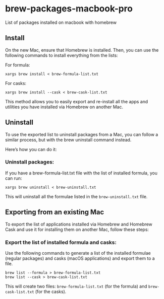 # brew-packages-macbook-pro
List of packages installed on macbook with homebrew

## Install 

On the new Mac, ensure that Homebrew is installed. Then, you can use the following commands to install everything from the lists:

For formula:

```
xargs brew install < brew-formula-list.txt
```

For casks:

```
xargs brew install --cask < brew-cask-list.txt
```

This method allows you to easily export and re-install all the apps and utilities you have installed via Homebrew on another Mac.

## Uninstall

To use the exported list to uninstall packages from a Mac, you can follow a similar process, but with the brew uninstall command instead.

Here’s how you can do it:

### Uninstall packages:

If you have a brew-formula-list.txt file with the list of installed formula, you can run:

```
xargs brew uninstall < brew-uninstall.txt
```

This will uninstall all the formulae listed in the `brew-uninstall.txt` file.

## Exporting from an existing Mac

To export the list of applications installed via Homebrew and Homebrew Cask and use it for installing them on another Mac, follow these steps:

### Export the list of installed formula and casks:

Use the following commands to generate a list of the installed formulae (regular packages) and casks (macOS applications) and export them to a file.

```
brew list --formula > brew-formula-list.txt
brew list --cask > brew-cask-list.txt
```

This will create two files: `brew-formula-list.txt` (for the formula) and `brew-cask-list.txt` (for the casks).